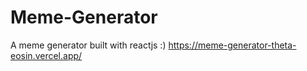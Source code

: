 # Meme-Generator
A meme generator built with reactjs :)
https://meme-generator-theta-eosin.vercel.app/



